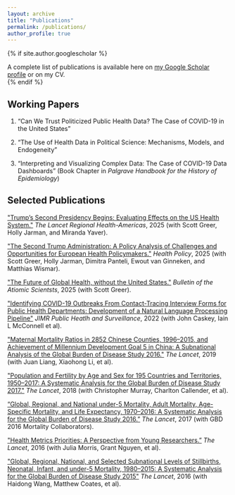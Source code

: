 ```yaml
---
layout: archive
title: "Publications"
permalink: /publications/
author_profile: true
---
```


{% if site.author.googlescholar %}
  <div class="wordwrap"> A complete list of publications is available here on <a href="{{site.author.googlescholar}}">my Google Scholar profile</a> or on my CV.</div>
{% endif %}

## Working Papers

1.	“Can We Trust Politicized Public Health Data? The Case of COVID-19 in the United States” 

2.	“The Use of Health Data in Political Science: Mechanisms, Models, and Endogeneity” 

3.	“Interpreting and Visualizing Complex Data: The Case of COVID-19 Data Dashboards” (Book Chapter in *Palgrave Handbook for the History of Epidemiology*) 


## Selected Publications

["Trump’s Second Presidency Begins: Evaluating Effects on the US Health System."](https://www.thelancet.com/journals/lanam/article/PIIS2667-193X(25)00183-8/fulltext) *The Lancet Regional Health-Americas*, 2025 (with Scott Greer, Holly Jarman, and Miranda Yaver).

["The Second Trump Administration: A Policy Analysis of Challenges and Opportunities for European Health Policymakers."](https://www.sciencedirect.com/science/article/pii/S016885102500106X) *Health Policy*, 2025 (with Scott Greer, Holly Jarman, Dimitra Panteli, Ewout van Ginneken, and Matthias Wismar).

["The Future of Global Health, without the United States."](https://doi.org/10.1080/00963402.2025.2488675) *Bulletin of the Atiomic Scientsts*, 2025 (with Scott Greer).

["Identifying COVID-19 Outbreaks From Contact-Tracing Interview Forms for Public Health Departments: Development of a Natural Language Processing Pipeline"](https://doi.org/10.2196/36119) *JIMR Public Heatlh and Surveillance*, 2022 (with John Caskey, Iain L McConnell et al).

["Maternal Mortality Ratios in 2852 Chinese Counties, 1996–2015, and Achievement of Millennium Development Goal 5 in China: A Subnational Analysis of the Global Burden of Disease Study 2016."](https://doi.org/10.1016/S0140-6736(18)31712-4) *The Lancet*, 2019 (with Juan Liang, Xiaohong Li, et al).

["Population and Fertility by Age and Sex for 195 Countries and Territories, 1950–2017: A Systematic Analysis for the Global Burden of Disease Study 2017."](https://www.thelancet.com/journals/lancet/article/PIIS0140-6736(18)32278-5/fulltext?ref=https://githubhelp.com) *The Lancet*, 2018 (with Christopher Murray, Charlton Callender, et al).

[“Global, Regional, and National under-5 Mortality, Adult Mortality, Age-Specific Mortality, and Life Expectancy, 1970–2016: A Systematic Analysis for the Global Burden of Disease Study 2016.”](https://doi.org/10.1016/S0140-6736(17)31833-0) *The Lancet*, 2017 (with GBD 2016 Mortality Collaborators).

["Health Metrics Priorities: A Perspective from Young Researchers.”](https://doi.org/10.1016/S0140-6736(16)32134-1) *The Lancet*, 2016 (with Julia Morris, Grant Nguyen, et al).

["Global, Regional, National, and Selected Subnational Levels of Stillbirths, Neonatal, Infant, and under-5 Mortality, 1980–2015: A Systematic Analysis for the Global Burden of Disease Study 2015"](https://www.thelancet.com/journals/lancet/article/PIIS0140-6736(16)31575-6/fulltext?rss%3Dyes=) *The Lancet*, 2016 (with Haidong Wang, Matthew Coates, et al).

<!-- ## Working Papers

**"Can We Trust Politicized Public Health Data? The Case of COVID-19 in the United States"**

The second Trump administration has caused concerns about the integrity and availability of public health surveillance and data. The COVID-19 pandemic, starting during his first administration, can offer historical answers to questions about data trustworthiness. COVID-19 was both enormously politically salient, and also underwent a quick politicization across party lines in the United States. This paper attempts evaluate the trustworthiness of politicized government data by asking: is there evidence of differential undercounting of COVID-19 deaths by state-level partisanship in the US? It finds that while heterogeneity exists in state-level COVID-19 death undercounting, there is only weak evidence of partisanship driving these differences, and these results are not methodologically or empirically robust. That is, while both Democratic and Republican states undercounted COVID-19 deaths, there is little evidence that states with Republican governors systematically manipulated their COVID-19 data to downplay the pandemic, or that Democratic governors overplayed their success in mitigating the effects of the pandemic. In the polarized political environment of the COVID-19 pandemic, it is unlikely that partisanship influenced the quality of COVID-19 data collected and disseminated by state government. 


**"A Guide to Using Health Data in Political Science Scholarship"**
 -->

